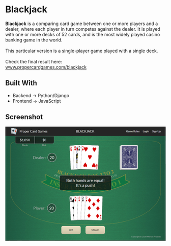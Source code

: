 # Blackjack
__Blackjack__ is a comparing card game between one or more players and a dealer, where each player in turn competes against the dealer. It is played with one or more decks of 52 cards, and is the most widely played casino banking game in the world.\
\
This particular version is a single-player game played with a single deck.
\
\
Check the final result here:\
www.propercardgames.com/blackjack


## Built With

* Backend → Python/Django
* Frontend → JavaScript


## Screenshot
![Blackjack game](/screenshot.jpg)